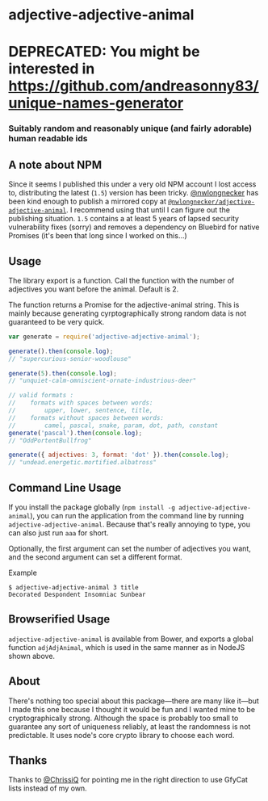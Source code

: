 # adjective-adjective-animal

# DEPRECATED: You might be interested in https://github.com/andreasonny83/unique-names-generator

### Suitably random and reasonably unique (and fairly adorable) human readable ids

## A note about NPM

Since it seems I published this under a very old NPM account I lost access to, distributing the latest (`1.5`) version has been tricky. [@nwlongnecker](https://github.com/nwlongnecker) has been kind enough to publish a mirrored copy at [`@nwlongnecker/adjective-adjective-animal`](https://www.npmjs.com/package/@nwlongnecker/adjective-adjective-animal). I recommend using that until I can figure out the publishing situation. `1.5` contains a at least 5 years of lapsed security vulnerability fixes (sorry) and removes a dependency on Bluebird for native Promises (it's been that long since I worked on this...)

## Usage

The library export is a function. Call the function with the number of adjectives you want before the animal. Default is 2.

The function returns a Promise for the adjective-animal string. This is mainly because generating cyrptographically strong random data is not guaranteed to be very quick.

```javascript
var generate = require('adjective-adjective-animal');

generate().then(console.log);
// "supercurious-senior-woodlouse"

generate(5).then(console.log);
// "unquiet-calm-omniscient-ornate-industrious-deer"

// valid formats :
//    formats with spaces between words:
//        upper, lower, sentence, title,
//    formats without spaces between words:
//        camel, pascal, snake, param, dot, path, constant
generate('pascal').then(console.log);
// "OddPortentBullfrog"

generate({ adjectives: 3, format: 'dot' }).then(console.log);
// "undead.energetic.mortified.albatross"
```

## Command Line Usage

If you install the package globally (`npm install -g adjective-adjective-animal`), you can run the application from the command line by running `adjective-adjective-animal`. Because that's really annoying to type, you can also just run `aaa` for short.

Optionally, the first argument can set the number of adjectives you want, and the second argument can set a different format.

Example

    $ adjective-adjective-animal 3 title
    Decorated Despondent Insomniac Sunbear

## Browserified Usage

`adjective-adjective-animal` is available from Bower, and exports a global function `adjAdjAnimal`, which is used in the same manner as in NodeJS shown above.

## About

There's nothing too special about this package—there are many like it—but I made this one because I thought it would be fun and I wanted mine to be cryptographically strong. Although the space is probably too small to guarantee any sort of uniqueness reliably, at least the randomness is not predictable. It uses node's core crypto library to choose each word.

## Thanks

Thanks to [@ChrissiQ](https://github.com/ChrissiQ) for pointing me in the right direction to use GfyCat lists instead of my own.
